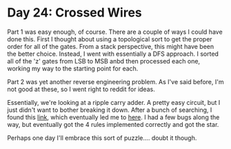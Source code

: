 # Day 24: Crossed Wires
Part 1 was easy enough, of course. There are a couple of ways I could have done this. First I thought about using a topological sort to get the proper order for all of the gates. From a stack perspective, this might have been the better choice. Instead, I went with essentially a DFS approach. I sorted all of the 'z' gates from LSB to MSB anbd then processed each one, working my way to the starting point for each.

Part 2 was yet another reverse engineering problem. As I've said before, I'm not good at these, so I went right to reddit for ideas.

Essentially, we're looking at a ripple carry adder. A pretty easy circuit, but I just didn't want to bother breaking it down. After a bunch of searching, I found this [link](https://www.bytesizego.com/blog/aoc-day24-golang), which eventually led me to [here](https://www.reddit.com/r/adventofcode/comments/1hla5ql/2024_day_24_part_2_a_guide_on_the_idea_behind_the/). I had a few bugs along the way, but eventually got the 4 rules implemented correctly and got the star.

Perhaps one day I'll embrace this sort of puzzle.... doubt it though.
